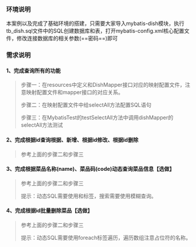 ### 环境说明

本案例以及完成了基础环境的搭建，只需要大家导入mybatis-dish模块，执行tb_dish.sql文件中的SQL创建数据库和表，打开mybatis-config.xml核心配置文件，修改连接数据库的相关参数(==密码==)即可

### 需求说明

#### 1、完成查询所有的功能

> 步骤一：在resources中定义和DishMapper接口对应的映射配置文件，注意映射配置文件和mapper接口的对应关系。
>
> 步骤二：在映射配置文件中给selectAll方法配置SQL语句
>
> 步骤三：在MybatisTest的testSelectAll方法中调用dishMapper的selectAll方法测试

#### 2、完成根据id查询根据、新增、根据id修改、根据id删除

> 参考上面的步骤二和步骤三

#### 3、完成根据菜品名称(name)、菜品码(code)动态查询菜品信息【选做】

> 参考上面的步骤二和步骤三
>
> 提示：动态SQL需要使用<where>和<if>标签，搜索需要使用模糊查询。

#### 4、完成根据id批量删除菜品【选做】

> 参考上面的步骤二和步骤三
>
> 提示：动态SQL需要使用foreach标签遍历，遍历数组注意占位符的名称。